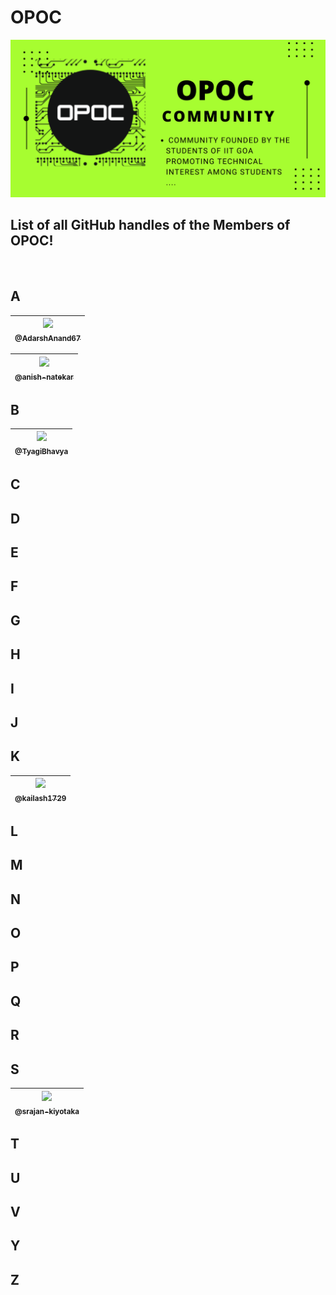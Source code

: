 # OPOC

<p align="center">
<img src="https://github.com/srajan-kiyotaka/OPOC-First-Git-GitHub-Session/blob/update/OPOC%20banner.png?raw=true" width="900"/>
</p>

## **List of all GitHub handles of the Members of OPOC!**

<br>

<!-- Copy the below 2 lines just changing your username at 3 places -->

## A

| [<img src="https://github.com/AdarshAnand67.png?size=115" width=115><br><sub>@AdarshAnand67</sub>](https://github.com/AdarshAnand67) |
| :----------------------------------------------------------------------------------------------------------------------------------: |

| [<img src="https://avatars.githubusercontent.com/u/72445283?v=4" width=115><br><sub>@anish-natekar</sub>](https://github.com/anish-natekar) |
| :-----------------------------------------------------------------------------------------------------------------------------------------: |

## B
| [<img src="https://avatars.githubusercontent.com/u/99269005?s=400&u=f9281da6e2a10eb567d1514c4311e62aa759471b&v=4" width=115><br><sub>@TyagiBhavya</sub>](https://github.com/TyagiBhavya) |
| :-----------------------------------------------------------------------------------------------------------------------------------------: |

## C

## D

## E

## F

## G

## H

## I

## J

## K
| [<img src="https://user-images.githubusercontent.com/88325833/153021479-44bba76a-ad38-424f-89e8-ad90a4650df4.png" width=115><br><sub>@kailash1729</sub>](https://github.com/kailash1729) |
| :-----------------------------------------------------------------------------------------------------------------------------------------: |
## L

## M

## N

## O

## P

## Q

## R

## S

| [<img src="https://avatars.githubusercontent.com/u/91196806?v=4" width=115><br><sub>@srajan-kiyotaka</sub>](https://github.com/srajan-kiyotaka) |
| :---------------------------------------------------------------------------------------------------------------------------------------------: |

## T

## U

## V

## Y

## Z
